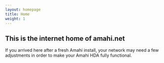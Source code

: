 ```yaml
---
layout: homepage
title: Home
weight: 1
---
```


<span class="spacer"/>

## This is the internet home of **amahi.net**


If you arrived here after a fresh Amahi install, your network may need a few adjustments in order to make your Amahi HDA fully functional.

<span class="spacer"/>

